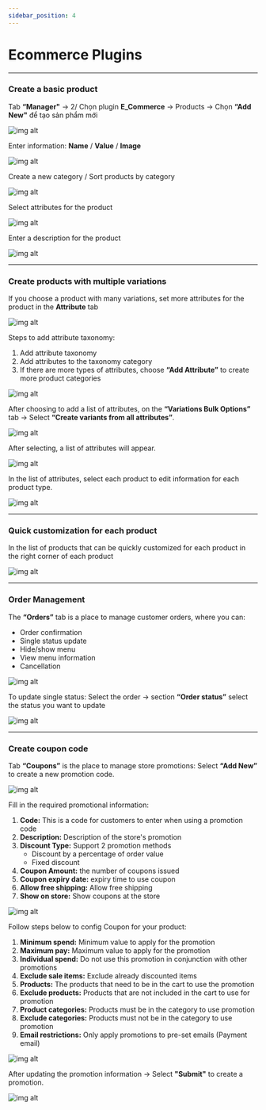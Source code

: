 ```yaml
---
sidebar_position: 4
---
```


# Ecommerce Plugins

---
### Create a basic product ###

Tab **“Manager"** -> 2/ Chọn plugin **E_Commerce** -> Products -> Chọn **“Add New"** để tạo sản phẩm mới

![img alt](/img/data/news/ecommerce-plugin-01.jpg)

Enter information: **Name** / **Value** / **Image**

![img alt](/img/data/news/ecommerce-plugin-02.jpg)

Create a new category / Sort products by category

![img alt](/img/data/news/ecommerce-plugin-03.jpg)

Select attributes for the product

![img alt](/img/data/news/ecommerce-plugin-04.jpg)

Enter a description for the product

![img alt](/img/data/news/ecommerce-plugin-05.jpg)

---
### Create products with multiple variations ###

If you choose a product with many variations, set more attributes for the product in the **Attribute** tab

![img alt](/img/data/news/ecommerce-plugin-06.jpg)

Steps to add attribute taxonomy:
1. Add attribute taxonomy
2. Add attributes to the taxonomy category
3. If there are more types of attributes, choose **“Add Attribute”** to create more product categories

![img alt](/img/data/news/ecommerce-plugin-07.jpg)

After choosing to add a list of attributes, on the **“Variations Bulk Options”** tab -> Select **“Create variants from all attributes”**.

![img alt](/img/data/news/ecommerce-plugin-08.jpg)

After selecting, a list of attributes will appear.

![img alt](/img/data/news/ecommerce-plugin-09.jpg)

In the list of attributes, select each product to edit information for each product type.

![img alt](/img/data/news/ecommerce-plugin-10.jpg)

---
### Quick customization for each product ###

In the list of products that can be quickly customized for each product in the right corner of each product

![img alt](/img/data/news/ecommerce-plugin-11.jpg)

---
### Order Management ###

The **“Orders”** tab is a place to manage customer orders, where you can:
- Order confirmation
- Single status update
- Hide/show menu
- View menu information
- Cancellation

![img alt](/img/data/news/ecommerce-plugin-12.jpg)

To update single status:
Select the order -> section **“Order status”** select the status you want to update

![img alt](/img/data/news/ecommerce-plugin-13.jpg)

---
### Create coupon code ###

Tab **“Coupons”** is the place to manage store promotions: Select **“Add New”** to create a new promotion code.

![img alt](/img/data/news/ecommerce-plugin-14.jpg)

Fill in the required promotional information:
1. **Code:** This is a code for customers to enter when using a promotion code
2. **Description:** Description of the store's promotion
3. **Discount Type:** Support 2 promotion methods
    - Discount by a percentage of order value
    - Fixed discount
4. **Coupon Amount:** the number of coupons issued
5. **Coupon expiry date:** expiry time to use coupon
6. **Allow free shipping:** Allow free shipping
7. **Show on store:** Show coupons at the store

![img alt](/img/data/news/ecommerce-plugin-15.jpg)

Follow steps below to config Coupon for your product:

1. **Minimum spend:** Minimum value to apply for the promotion
2. **Maximum pay:** Maximum value to apply for the promotion
3. **Individual spend:** Do not use this promotion in conjunction with other promotions
4. **Exclude sale items:** Exclude already discounted items
5. **Products:** The products that need to be in the cart to use the promotion
6. **Exclude products:** Products that are not included in the cart to use for promotion
7. **Product categories:** Products must be in the category to use promotion
8. **Exclude categories:** Products must not be in the category to use promotion
9. **Email restrictions:** Only apply promotions to pre-set emails (Payment email)

![img alt](/img/data/news/ecommerce-plugin-16.jpg)

After updating the promotion information -> Select **"Submit"** to create a promotion.

![img alt](/img/data/news/ecommerce-plugin-17.jpg)